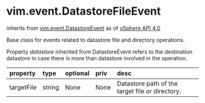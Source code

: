 vim.event.DatastoreFileEvent
============================
inherits from [vim.event.DatastoreEvent](docs/vim.event.DatastoreEvent.md)
as of [vSphere API 4.0](vim.version.md#vim.version.version5)


Base class for events related to datastore file and directory  operations.  <p>  Property <I>datastore</I> inherited from DatastoreEvent refers  to the destination datastore in case there is more than datastore  involved in the operation.

| property | type | optional | priv | desc |
|:---------|:-----|:---------|:-----|:-----|
| targetFile | string | None | None | Datastore path of the target file or directory. |


